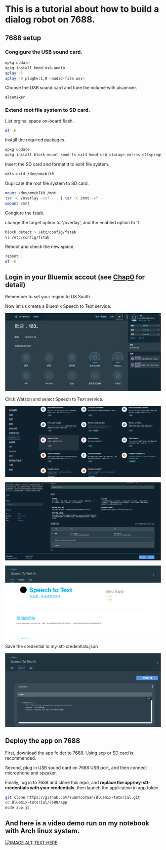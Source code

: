# This is a tutorial about how to build a dialog robot on 7688.


## 7688 setup


### Congigure the USB sound card.

```sh
opkg update
opkg install kmod-usb-audio
aplay -l
aplay -D plughw:1,0 <audio-file.wav>
```

Choose the USB sound card and tune the volume with alsamixer.

```sh
alsamixer
```

### Extend root file system to SD card.


List orginal space on-board flash.

```sh
df -h
```

Install the required packages.

```sh
opkg update
opkg install block-mount kmod-fs-ext4 kmod-usb-storage-extras e2fsprogs fdisk
```

Insert the SD card and format it to ext4 file system.

```sh
mkfs.ext4 /dev/mmcblk0
```

Duplicate the root file system to SD card.

```sh
mount /dev/mmcblk0 /mnt
tar -C /overlay -cvf - . | tar -C /mnt -xf -
umount /mnt
```

Congiure the fstab.

change the target option to '/overlay', and the enabled option to '1'.

```sh
block detect > /etc/config/fstab
vi /etc/config/fstab
```

Reboot and check the new space.

```sh
reboot
df -h
```

## Login in your Bluemix accout (see [Chap0](../chap0) for detail)

Remember to set your region to US South.

Now let us create a Bluemix Speech to Text service.

![account](pic/account.png)

Click Watson and select Speech to Text service.

![stt](pic/stt.png)

![stt-2](pic/stt-2.png)

![stt-3](pic/stt-3.png)

Save the credential to my-stt-credentials.json

![cred](pic/cred.png)


## Deploy the app on 7688

First, download the app folder to 7688. Using scp or SD card is recommended.

Second, plug in USB sound card on 7688 USB port, and then connect microphone and speaker.

Finally, log in to 7688 and clone this repo,
and **replace the app/my-stt-credentials with your credentials**,
then launch the application in app folder.

```sh
git clone https://github.com/YuanYouYuan/Bluemix-tutorial.git
cd Bluemix-tutorial/7688/app
node app.js
```

## And here is a video demo run on my notebook with Arch linux system.

[![IMAGE ALT TEXT HERE](https://img.youtube.com/vi/Smp5kGfYSCE/0.jpg)](https://www.youtube.com/watch?v=Smp5kGfYSCE)

